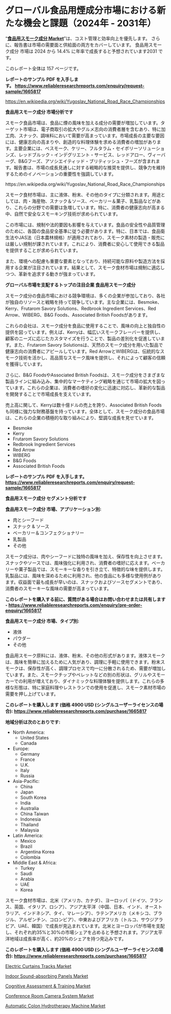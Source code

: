 <p><h1>グローバル食品用煙成分市場における新たな機会と課題（2024年 - 2031年）</h1></p><p>&ldquo;<strong><a href="https://www.reliableresearchreports.com/smoke-ingredients-for-food-r1665817?utm_campaign=110&utm_medium=9&utm_source=Github&utm_content=ia&utm_term=25092024&utm_id=smoke-ingredients-for-food">食品用スモーク成分 Market</a></strong>&rdquo;は、コスト管理と効率向上を優先します。 さらに、報告書は市場の需要面と供給面の両方をカバーしています。 食品用スモーク成分 市場は 2024 から 14.4% に年率で成長すると予想されています2031 です。</p>
<p>このレポート全体は 157 ページです。</p>
<p><strong>レポートのサンプル PDF を入手します。&nbsp;<a href="https://www.reliableresearchreports.com/enquiry/request-sample/1665817?utm_campaign=110&utm_medium=9&utm_source=Github&utm_content=ia&utm_term=25092024&utm_id=smoke-ingredients-for-food">https://www.reliableresearchreports.com/enquiry/request-sample/1665817</a></strong></p>
<p><a href="https://en.wikipedia.org/wiki/Yugoslav_National_Road_Race_Championships?utm_campaign=110&utm_medium=9&utm_source=Github&utm_content=ia&utm_term=25092024&utm_id=smoke-ingredients-for-food">https://en.wikipedia.org/wiki/Yugoslav_National_Road_Race_Championships</a></p>
<p><strong>食品用スモーク成分 市場分析です</strong></p>
<p><p>スモーク食品市場は、食品に煙の風味を加える成分の需要が増加しています。ターゲット市場は、電子商取引の拡大やグルメ志向の消費者層を含むあり、特に加工肉、スナック、調味料において需要が高まっています。市場成長の主要な要因には、健康志向の高まりや、創造的な料理体験を求める消費者の増加があります。主要企業には、ベスモーク、ケリー、フルタラム・セイボリーソリューションズ、レッドブルック・インデグリエント・サービス、レッドアロー、ヴィーバーグ、B&Gフーズ、アソシエイティッド・ブリティッシュ・フーズが含まれます。報告書は、市場の成長見通しに対する戦略的な推奨を提供し、競争力を維持するためのイノベーションの重要性を強調しています。</p></p>
<p>https://en.wikipedia.org/wiki/Yugoslav_National_Road_Race_Championships</p>
<p><p>スモーク食材市場は、主に液体、粉末、その他のタイプに分類されます。用途としては、肉・海産物、スナック＆ソース、ベーカリー＆菓子、乳製品などがあり、これらの分野での需要は急増しています。特に、消費者の健康志向が高まる中、自然で安全なスモーキング技術が求められています。</p><p>この市場には、規制や法的要因も影響を与えています。食品の安全性や品質管理のために、各国の食品安全基準に従う必要があります。特に、日本では、食品衛生法やJAS法（日本農林規格）が適用されており、スモーク素材の製造・販売には厳しい規制が課されています。これにより、消費者に安心して使用できる製品を提供することが求められています。</p><p>また、環境への配慮も重要な要素となっており、持続可能な原料や製造方法を採用する企業が注目されています。結果として、スモーク食材市場は規制に適応しつつ、革新を追求する動きが強まっています。</p></p>
<p><strong>グローバル市場を支配するトップの注目企業 食品用スモーク成分</strong></p>
<p><p>スモーク成分の食品市場における競争環境は、多くの企業が参加しており、各社が独自のリソースと戦略を持って競争しています。主な企業には、Besmoke、Kerry、Frutarom Savory Solutions、Redbrook Ingredient Services、Red Arrow、WIBERG、B&G Foods、Associated British Foodsがあります。</p><p>これらの会社は、スモーク成分を食品に使用することで、風味の向上と独自性の提供を図っています。例えば、Kerryは、幅広いスモークフレーバーを提供し、顧客のニーズに応じたカスタマイズを行うことで、製品の差別化を促進しています。また、Frutarom Savory Solutionsは、天然のスモーク成分を用いた製品で健康志向の消費者にアピールしています。Red ArrowとWIBERGは、伝統的なスモーク技術を活かし、高品質なスモーク風味を提供し、それによって顧客の信頼を獲得しています。</p><p>さらに、B&G FoodsやAssociated British Foodsは、スモーク成分をさまざまな製品ラインに組み込み、集中的なマーケティング戦略を通じて市場の拡大を図っています。これらの企業は、消費者の嗜好の変化に迅速に対応し、革新的な製品を開発することで市場成長を支えています。</p><p>売上高に関して、Kerryは数十億ドルの売上を誇り、Associated British Foodsも同様に強力な財務基盤を持っています。全体として、スモーク成分の食品市場は、これらの企業の積極的な取り組みにより、堅調な成長を見せています。</p></p>
<p><ul><li>Besmoke</li><li>Kerry</li><li>Frutarom Savory Solutions</li><li>Redbrook Ingredient Services</li><li>Red Arrow</li><li>WIBERG</li><li>B&G Foods</li><li>Associated British Foods</li></ul></p>
<p><strong>レポートのサンプル PDF を入手します。 <a href="https://www.reliableresearchreports.com/enquiry/request-sample/1665817?utm_campaign=110&utm_medium=9&utm_source=Github&utm_content=ia&utm_term=25092024&utm_id=smoke-ingredients-for-food">https://www.reliableresearchreports.com/enquiry/request-sample/1665817</a></strong></p>
<p><strong>食品用スモーク成分 セグメント分析です</strong></p>
<p><strong>食品用スモーク成分 市場、アプリケーション別:</strong></p>
<p><ul><li>肉とシーフード</li><li>スナック & ソース</li><li>ベーカリー＆コンフェクショナリー</li><li>乳製品</li><li>その他</li></ul></p>
<p><p>スモーク成分は、肉やシーフードに独特の風味を加え、保存性を向上させます。スナックやソースでは、風味強化に利用され、消費者の嗜好に応えます。ベーカリーや菓子製品では、スモーキーな香りを引き立て、特徴的な味を提供します。乳製品には、風味を深めるために利用され、他の食品にも多様な使用例があります。収益面で最も成長が早いのは、スナックおよびソースセグメントであり、消費者のスモーキーな風味の需要が高まっています。</p></p>
<p><strong>このレポートを購入する前に、質問がある場合はお問い合わせまたは共有します - <a href="https://www.reliableresearchreports.com/enquiry/pre-order-enquiry/1665817?utm_campaign=110&utm_medium=9&utm_source=Github&utm_content=ia&utm_term=25092024&utm_id=smoke-ingredients-for-food">https://www.reliableresearchreports.com/enquiry/pre-order-enquiry/1665817</a></strong></p>
<p><strong>食品用スモーク成分 市場、タイプ別:</strong></p>
<p><ul><li>液体</li><li>パウダー</li><li>その他</li></ul></p>
<p><p>食品用スモーク原料には、液体、粉末、その他の形式があります。液体スモークは、風味を簡単に加えるために人気があり、調理に手軽に使用できます。粉末スモークは、保存性が高く、調理プロセスで均一に分散されるため、需要が増加しています。また、スモークチップやペレットなどの別の形状は、グリルやスモーカーでの利用が増えており、ダイナミックな料理体験を提供します。これらの多様な形態は、特に家庭料理やレストランでの使用を促進し、スモーク素材市場の需要を押し上げています。</p></p>
<p><strong>このレポートを購入します (価格 4900 USD (シングルユーザーライセンスの場合): <a href="https://www.reliableresearchreports.com/purchase/1665817?utm_campaign=110&utm_medium=9&utm_source=Github&utm_content=ia&utm_term=25092024&utm_id=smoke-ingredients-for-food">https://www.reliableresearchreports.com/purchase/1665817</a></strong></p>
<p><strong>地域分析は次のとおりです:</strong></p>
<p><ul>
    <li>
        North America:
        <ul>
            <li>United States</li>
            <li>Canada</li>
        </ul>
    </li>
    <li>
        Europe:
        <ul>
            <li>Germany</li>
            <li>France</li>
            <li>U.K.</li>
            <li>Italy</li>
            <li>Russia</li>
        </ul>
    </li>
    <li>
        Asia-Pacific:
        <ul>
            <li>China</li>
            <li>Japan</li>
            <li>South Korea</li>
            <li>India</li>
            <li>Australia</li>
            <li>China Taiwan</li>
            <li>Indonesia</li>
            <li>Thailand</li>
            <li>Malaysia</li>
        </ul>
    </li>
    <li>
        Latin America:
        <ul>
            <li>Mexico</li>
            <li>Brazil</li>
            <li>Argentina Korea</li>
            <li>Colombia</li>
        </ul>
    </li>
    <li>
        Middle East & Africa:
        <ul>
            <li>Turkey</li>
            <li>Saudi</li>
            <li>Arabia</li>
            <li>UAE</li>
            <li>Korea</li>
        </ul>
    </li>
    </ul></p>
<p><p>スモーク食材市場は、北米（アメリカ、カナダ）、ヨーロッパ（ドイツ、フランス、英国、イタリア、ロシア）、アジア太平洋（中国、日本、インド、オーストラリア、インドネシア、タイ、マレーシア）、ラテンアメリカ（メキシコ、ブラジル、アルゼンチン、コロンビア）、中東およびアフリカ（トルコ、サウジアラビア、UAE、韓国）で成長が見込まれています。北米とヨーロッパが市場を支配し、それぞれ約35%と30%の市場シェアを占めると予想されます。アジア太平洋地域は成長率が高く、約20%のシェアを持つ見込みです。</p></p>
<p><strong>このレポートを購入します (価格 4900 USD (シングルユーザーライセンスの場合): <a href="https://www.reliableresearchreports.com/purchase/1665817?utm_campaign=110&utm_medium=9&utm_source=Github&utm_content=ia&utm_term=25092024&utm_id=smoke-ingredients-for-food">https://www.reliableresearchreports.com/purchase/1665817</a></strong></p>
<p><p><a href="https://issuu.com/reportprime-2/docs/electric-curtains-tracks-market-siz_fe0ac7649ede9c?utm_campaign=110&utm_medium=9&utm_source=Github&utm_content=ia&utm_term=25092024&utm_id=smoke-ingredients-for-food">Electric Curtains Tracks Market</a></p><p><a href="https://medium.com/@oscarmatterson/unlocking-growth-potential-market-strategic-analysis-of-indoor-sound-absorbing-panels-market-623e0049ed58?postPublishedType=repub&utm_campaign=110&utm_medium=9&utm_source=Github&utm_content=ia&utm_term=25092024&utm_id=smoke-ingredients-for-food">Indoor Sound-absorbing Panels Market</a></p><p><a href="https://github.com/RunaHaque64/Market-Research-Report-List-1/blob/main/cognitive-assessment-training-market.md?utm_campaign=110&utm_medium=9&utm_source=Github&utm_content=ia&utm_term=25092024&utm_id=smoke-ingredients-for-food">Cognitive Assessment & Training Market</a></p><p><a href="https://issuu.com/reportprime-2/docs/conference-room-camera-system-marke_6d4522c8edab90?utm_campaign=110&utm_medium=9&utm_source=Github&utm_content=ia&utm_term=25092024&utm_id=smoke-ingredients-for-food">Conference Room Camera System Market</a></p><p><a href="https://medium.com/@oscarmatterson/booming-automatic-colon-hydrotherapy-machine-market-sector-market-analysis-and-growth-projections-7fe624049521?utm_campaign=110&utm_medium=9&utm_source=Github&utm_content=ia&utm_term=25092024&utm_id=smoke-ingredients-for-food">Automatic Colon Hydrotherapy Machine Market</a></p></p>